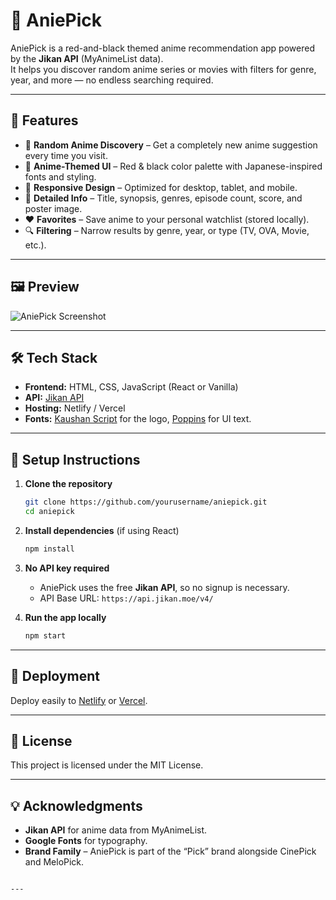 # 🍥 AniePick

AniePick is a red-and-black themed anime recommendation app powered by the **Jikan API** (MyAnimeList data).  
It helps you discover random anime series or movies with filters for genre, year, and more — no endless searching required.

---

## 🌟 Features

- 🎯 **Random Anime Discovery** – Get a completely new anime suggestion every time you visit.
- 🎨 **Anime-Themed UI** – Red & black color palette with Japanese-inspired fonts and styling.
- 📱 **Responsive Design** – Optimized for desktop, tablet, and mobile.
- 📄 **Detailed Info** – Title, synopsis, genres, episode count, score, and poster image.
- ❤️ **Favorites** – Save anime to your personal watchlist (stored locally).
- 🔍 **Filtering** – Narrow results by genre, year, or type (TV, OVA, Movie, etc.).

---

## 🖼 Preview
![AniePick Screenshot](./aniepick.png)

---

## 🛠 Tech Stack

- **Frontend:** HTML, CSS, JavaScript (React or Vanilla)
- **API:** [Jikan API](https://jikan.moe/)
- **Hosting:** Netlify / Vercel
- **Fonts:** [Kaushan Script](https://fonts.google.com/specimen/Kaushan+Script) for the logo, [Poppins](https://fonts.google.com/specimen/Poppins) for UI text.

---

## 🔑 Setup Instructions

1. **Clone the repository**
   ```bash
   git clone https://github.com/yourusername/aniepick.git
   cd aniepick
   ````

2. **Install dependencies** (if using React)

   ```bash
   npm install
   ```

3. **No API key required**

   * AniePick uses the free **Jikan API**, so no signup is necessary.
   * API Base URL: `https://api.jikan.moe/v4/`

4. **Run the app locally**

   ```bash
   npm start
   ```

---

## 🚀 Deployment

Deploy easily to [Netlify](https://www.netlify.com/) or [Vercel](https://vercel.com/).

---

## 📜 License

This project is licensed under the MIT License.

---

## 💡 Acknowledgments

* **Jikan API** for anime data from MyAnimeList.
* **Google Fonts** for typography.
* **Brand Family** – AniePick is part of the “Pick” brand alongside CinePick and MeloPick.

```

---
